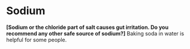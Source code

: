 # Sodium

**[Sodium or the chloride part of salt causes gut irritation. Do you recommend any other safe source of sodium?]**
Baking soda in water is helpful for some people.